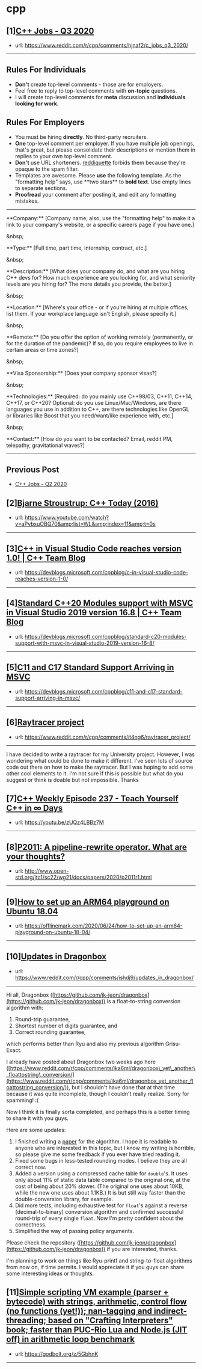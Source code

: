 # cpp
## [1][C++ Jobs - Q3 2020](https://www.reddit.com/r/cpp/comments/hjnaf2/c_jobs_q3_2020/)
- url: https://www.reddit.com/r/cpp/comments/hjnaf2/c_jobs_q3_2020/
---
Rules For Individuals
---------------------

* **Don't** create top-level comments - those are for employers.
* Feel free to reply to top-level comments with **on-topic** questions.
* I will create top-level comments for **meta** discussion and **individuals looking for work**.

Rules For Employers
---------------------

* You must be hiring **directly**. No third-party recruiters.
* **One** top-level comment per employer. If you have multiple job openings, that's great, but please consolidate their descriptions or mention them in replies to your own top-level comment.
* **Don't** use URL shorteners. [reddiquette](https://www.reddithelp.com/en/categories/reddit-101/reddit-basics/reddiquette) forbids them because they're opaque to the spam filter.
* Templates are awesome. Please **use** the following template. As the "formatting help" says, use \*\*two stars\*\* to **bold text**. Use empty lines to separate sections.
* **Proofread** your comment after posting it, and edit any formatting mistakes.

---

\*\*Company:\*\* [Company name; also, use the "formatting help" to make it a link to your company's website, or a specific careers page if you have one.]

&amp;nbsp;

\*\*Type:\*\* [Full time, part time, internship, contract, etc.]

&amp;nbsp;

\*\*Description:\*\* [What does your company do, and what are you hiring C++ devs for? How much experience are you looking for, and what seniority levels are you hiring for? The more details you provide, the better.]

&amp;nbsp;

\*\*Location:\*\* [Where's your office - or if you're hiring at multiple offices, list them. If your workplace language isn't English, please specify it.]

&amp;nbsp;

\*\*Remote:\*\* [Do you offer the option of working remotely (permanently, or for the duration of the pandemic)? If so, do you require employees to live in certain areas or time zones?]

&amp;nbsp;

\*\*Visa Sponsorship:\*\* [Does your company sponsor visas?]

&amp;nbsp;

\*\*Technologies:\*\* [Required: do you mainly use C++98/03, C++11, C++14, C++17, or C++20? Optional: do you use Linux/Mac/Windows, are there languages you use in addition to C++, are there technologies like OpenGL or libraries like Boost that you need/want/like experience with, etc.]

&amp;nbsp;

\*\*Contact:\*\* [How do you want to be contacted? Email, reddit PM, telepathy, gravitational waves?]

---

Previous Post
--------------

* [C++ Jobs - Q2 2020](https://www.reddit.com/r/cpp/comments/ft77lv/c_jobs_q2_2020/)
## [2][Bjarne Stroustrup: C++ Today (2016)](https://www.reddit.com/r/cpp/comments/it54o4/bjarne_stroustrup_c_today_2016/)
- url: https://www.youtube.com/watch?v=aPvbxuOBQ70&amp;list=WL&amp;index=11&amp;t=0s
---

## [3][C++ in Visual Studio Code reaches version 1.0! | C++ Team Blog](https://www.reddit.com/r/cpp/comments/ista1w/c_in_visual_studio_code_reaches_version_10_c_team/)
- url: https://devblogs.microsoft.com/cppblog/c-in-visual-studio-code-reaches-version-1-0/
---

## [4][Standard C++20 Modules support with MSVC in Visual Studio 2019 version 16.8 | C++ Team Blog](https://www.reddit.com/r/cpp/comments/ispeiy/standard_c20_modules_support_with_msvc_in_visual/)
- url: https://devblogs.microsoft.com/cppblog/standard-c20-modules-support-with-msvc-in-visual-studio-2019-version-16-8/
---

## [5][C11 and C17 Standard Support Arriving in MSVC](https://www.reddit.com/r/cpp/comments/isusdb/c11_and_c17_standard_support_arriving_in_msvc/)
- url: https://devblogs.microsoft.com/cppblog/c11-and-c17-standard-support-arriving-in-msvc/
---

## [6][Raytracer project](https://www.reddit.com/r/cpp/comments/it4ng6/raytracer_project/)
- url: https://www.reddit.com/r/cpp/comments/it4ng6/raytracer_project/
---
I have decided to write a raytracer for my University project. However, I was wondering what could be done to make it different. I've seen lots of source code out there on how to make the raytracer. But I was hoping to add some other cool elements to it. I'm not sure if this is possible but what do you suggest or think is doable but not impossible. Thanks
## [7][C++ Weekly Episode 237 - Teach Yourself C++ in ∞ Days](https://www.reddit.com/r/cpp/comments/isweg9/c_weekly_episode_237_teach_yourself_c_in_days/)
- url: https://youtu.be/zUQz4LBBz7M
---

## [8][P2011: A pipeline-rewrite operator. What are your thoughts?](https://www.reddit.com/r/cpp/comments/iso0fp/p2011_a_pipelinerewrite_operator_what_are_your/)
- url: http://www.open-std.org/jtc1/sc22/wg21/docs/papers/2020/p2011r1.html
---

## [9][How to set up an ARM64 playground on Ubuntu 18.04](https://www.reddit.com/r/cpp/comments/it25o3/how_to_set_up_an_arm64_playground_on_ubuntu_1804/)
- url: https://offlinemark.com/2020/06/24/how-to-set-up-an-arm64-playground-on-ubuntu-18-04/
---

## [10][Updates in Dragonbox](https://www.reddit.com/r/cpp/comments/ishdj9/updates_in_dragonbox/)
- url: https://www.reddit.com/r/cpp/comments/ishdj9/updates_in_dragonbox/
---
Hi all, Dragonbox ([https://github.com/jk-jeon/dragonbox](https://github.com/jk-jeon/dragonbox)) is a float-to-string conversion algorithm with:

1. Round-trip guarantee,
2. Shortest number of digits guarantee, and
3. Correct rounding guarantee,

which performs better than Ryu and also my previous algorithm Grisu-Exact.

I already have posted about Dragonbox two weeks ago here ([https://www.reddit.com/r/cpp/comments/ika6ml/dragonbox\_yet\_another\_floattostring\_conversion/](https://www.reddit.com/r/cpp/comments/ika6ml/dragonbox_yet_another_floattostring_conversion/)), but I shouldn't have done that at that time because it was quite incomplete, though I couldn't really realize. Sorry for spamming! :(

Now I think it is finally sorta completed, and perhaps this is a better timing to share it with you guys.

Here are some updates:

1. I finished writing a [paper](https://github.com/jk-jeon/dragonbox/blob/master/other_files/Dragonbox.pdf) for the algorithm. I hope it is readable to anyone who are interested in this topic, but I know my writing is horrible, so please give me some feedback if you ever have tried reading it.
2. Fixed some bugs in less-tested rounding modes. I believe they are all correct now.
3. Added a version using a compressed cache table for `double`'s. It uses only about 11% of static data table compared to the original one, at the cost of being about 20% slower. (The original one uses about 10KB, while the new one uses about 1.1KB.) It is but still way faster than the double-conversion library, for example.
4. Did more tests, including exhaustive test for `float`'s against a reverse (decimal-to-binary) conversion algorithm and confirmed successful round-trip of every single `float`. Now I'm pretty confident about the correctness.
5. Simplified the way of passing policy arguments.

Please check the repository ([https://github.com/jk-jeon/dragonbox](https://github.com/jk-jeon/dragonbox)) if you are interested, thanks.

I'm planning to work on things like Ryu-printf and string-to-float algorithms from now on, if time permits. I would appreciate it if you guys can share some interesting ideas or thoughts.
## [11][Simple scripting VM example (parser + bytecode) with strings, arithmetic, control flow (no functions (yet!)); nan-tagging and indirect-threading; based on "Crafting Interpreters" book; faster than PUC-Rio Lua and Node.js (JIT off) in arithmetic loop benchmark](https://www.reddit.com/r/cpp/comments/isrwxi/simple_scripting_vm_example_parser_bytecode_with/)
- url: https://godbolt.org/z/5GbhnK
---

